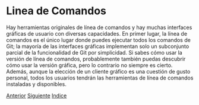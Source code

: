 # Linea de Comandos
Hay herramientas originales de línea de comandos y hay muchas interfaces gráficas de usuario con diversas capacidades. En primer lugar, la línea de comandos es el único lugar donde puedes ejecutar todos los comandos de Git; la mayoría de las interfaces gráficas implementan solo un subconjunto parcial de la funcionalidad de Git por simplicidad. Si sabes cómo usar la versión de línea de comandos, probablemente también puedas descubrir cómo usar la versión gráfica, pero lo contrario no siempre es cierto. Además, aunque la elección de un cliente gráfico es una cuestión de gusto personal, todos los usuarios tendrán las herramientas de línea de comandos instaladas y disponibles.

[Anterior](Ch13.md)
[Siguiente](Ch1.5.md)
[Indice](README.md)